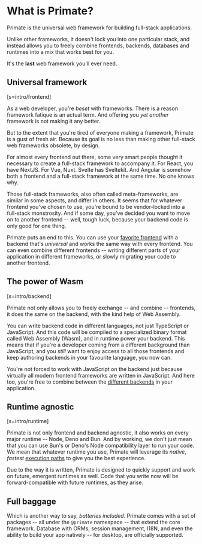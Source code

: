 # What is Primate?

Primate is the universal web framework for building full-stack applications.

Unlike other frameworks, it doesn't lock you into one particular stack,
and instead allows you to freely combine frontends, backends, databases and
runtimes into a mix that works best for you.

It's the **last** web framework you'll ever need.

## Universal framework

[s=intro/frontend]

As a web developer, you're *beset* with frameworks. There is a reason framework
fatique is an actual term. And offering you *yet another* framework is not
making it any better.

But to the extent that you're tired of everyone making a framework, Primate is
a gust of fresh air. Because its goal is no less than making other full-stack
web frameworks obsolete, by design.

For almost every frontend out there, some very smart people thought it necessary
to create a full-stack framework to accompany it. For React, you have NextJS.
For Vue, Nuxt. Svelte has Sveltekit. And Angular is somehow both a frontend and
a full-stack framework at the same time. No one knows why.

Those full-stack frameworks, also often called meta-frameworks, are similar in
some aspects, and differ in others. It seems that for whatever frontend you've
chosen to use, you're bound to be vendor-locked into a full-stack monstrosity.
And if some day, you've decided you want to move on to another frontend -- well,
tough luck, because your backend code is only good for one thing.

Primate puts an end to this. You can use your [favorite frontend](/frontend)
with a backend that's *universal* and works the same way with every frontend. You can
even combine different frontends -- writing different parts of your application
in different frameworks, or slowly migrating your code to another frontend.

## The power of Wasm

[s=intro/backend]

Primate not only allows you to freely exchange
-- and combine -- frontends, it does the same on the backend, with the kind
help of Web Assembly.

You can write backend code in different languages, not just TypeScript or
JavaScript. And this code will be compiled to a specialized binary format called
Web Assembly (Wasm), and in runtime power your backend. This means that if
you're a developer coming from a different background than JavaScript, and you
*still* want to enjoy access to all those frontends and keep authoring
backends in your favourite language, you now can.

You're not forced to work with JavaScript on the backend just because virtually
all modern frontend frameworks are written in JavaScript. And here too, you're
free to combine between the [different backends](/backend) in your application.

## Runtime agnostic

[s=intro/runtime]

Primate is not only frontend and backend agnostic, it also works on every major
runtime -- Node, Deno and Bun. And by working, we don't just mean that you can
use Bun's or Deno's Node compatibility layer to run your code. We mean that
whatever runtime you use, Primate will leverage its *native*, *fastest*
[execution paths](/runtime) to give you the best experience.

Due to the way it is written, Primate is designed to quickly support and work
on future, emergent runtimes as well. Code that you write now will be
forward-compatible with future runtimes, as they arise.

## Full baggage

Which is another way to say, *batteries included*. Primate comes with a set of
packages -- all under the `@primate` namespace -- that extend the core
framework. Database with ORMs, session management, I18N, and even the ability
to build your app natively -- for desktop, are officially supported.
